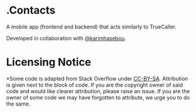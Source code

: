 # .Contacts
A mobile app (frontend and backend) that acts similarly to TrueCaller.

Developed in collaboration with [@karimhasebou](https://github.com/karimhasebou).

# Licensing Notice
*Some code is adapted from Stack Overflow under [CC-BY-SA](https://creativecommons.org/licenses/by-sa/3.0/). Attribution is given next to the block of code. If you are the copyright owner of said code and would like clearer attribution, please raise an issue. If you are the owner of some code we may have forgotten to attribute, we urge you to do the same.